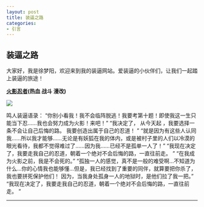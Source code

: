```yaml
---
layout: post
title: 装逼之路
categories:
- 引言
---
```


## 装逼之路
大家好，我是徐梦阳，欢迎来到我的装逼网站。爱装逼的小伙伴们，让我们一起踏上装逼的旅途！

**[火影忍者](http://bangumi.bilibili.com/anime/3287)(热血 战斗 漫改)**

![](http://img5q.duitang.com/uploads/item/201503/14/20150314154355_cExFB.jpeg)

鸣人装逼语录：
“你别小看我！我不会临阵脱逃！我要考第十题！即使我这一生只能当下忍……我也会努力成为火影！来吧！”
“我决定了， 从今天起 ，我要选择一条不会让自己后悔的路。 我要创造出属于自己的忍道！ ”
“就是因为有这些人认同我……所以我才能够……无论是有妖狐在我的体内，或是被村子里的人们以冷漠的眼光看待，我都不觉得难过了……因为我……已经不是孤单一人了！”
“我现在决定了，我要走我自己的忍道，朝着一个绝对不会后悔的路，一直往前走。 ”
“在我成为火影之前，我是不会死的。”
“孤独一人的感觉，真不是一般的难受啊…不知道为什么…你的心情我也能够懂…但是，我已经找到了重要的同伴，就算要把你杀了，我也要拼死保护他们！ 因为，当我身处孤身一人的地狱时，是他们拉了我一把。”
“我现在决定了，我要走我自己的忍道，朝着一个绝对不会后悔的路，一直往前走。 ”

---
